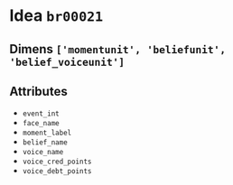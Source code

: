 # Idea `br00021`

## Dimens `['momentunit', 'beliefunit', 'belief_voiceunit']`

## Attributes
- `event_int`
- `face_name`
- `moment_label`
- `belief_name`
- `voice_name`
- `voice_cred_points`
- `voice_debt_points`

